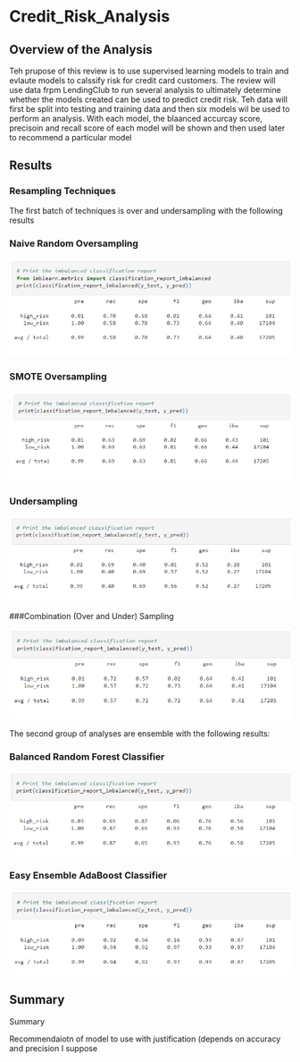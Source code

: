 # Credit_Risk_Analysis

## Overview of the Analysis

Teh prupose of this review is to use supervised learning models to train and evlaute models to calssify risk for credit card customers. The review will use data frpm LendingClub to run several analysis to ultimately determine whether the models created can be used to predict credit risk. Teh data will first be split into testing and training data and then six models wil be used to perform an analysis. With each model, the blaanced accurcay score, precisoin and recall score of each model will be shown and then used later to recommend a particular model

## Results

### Resampling Techniques

The first batch of techniques is over and undersampling with the following results

### Naive Random Oversampling

![Naive Random Oversampling](https://github.com/UnBearAble1/Credit_Risk_Analysis/blob/main/Naive%20Random%20Oversampling.png)

### SMOTE Oversampling

![SMOTE Oversampling](https://github.com/UnBearAble1/Credit_Risk_Analysis/blob/main/SMOTE%20Oversampling.png)

### Undersampling

![Undersampling](https://github.com/UnBearAble1/Credit_Risk_Analysis/blob/main/Undersampling.png)

###Combination (Over and Under) Sampling

![Combination (Over and Under) Sampling](https://github.com/UnBearAble1/Credit_Risk_Analysis/blob/main/Combination%20(Over%20and%20Under)%20Sampling.png)

The second group of analyses are ensemble with the following results:


### Balanced Random Forest Classifier

![Balanced Random Forest Classifier](https://github.com/UnBearAble1/Credit_Risk_Analysis/blob/main/Balanced%20Random%20Forest%20Classifier.png)

### Easy Ensemble AdaBoost Classifier

![Easy Ensemble AdaBoost Classifier](https://github.com/UnBearAble1/Credit_Risk_Analysis/blob/main/Easy%20Ensemble%20AdaBoost%20Classifier.png)




## Summary

Summary

Recommendaiotn of model to use with justification (depends on accuracy and precision I suppose
